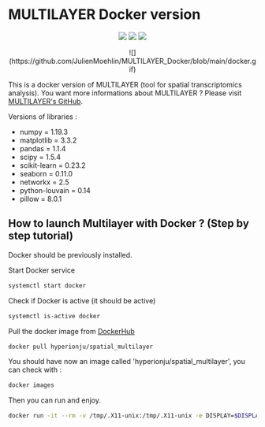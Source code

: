 # MULTILAYER Docker version

<p align="center">
    <a href="https://hub.docker.com/r/hyperionju/spatial_multilayer"><img src="https://badgen.net/badge/docker/hyperionju%2Fspatial_multilayer?label&icon=docker" /></a>
    <a href=""><img src="https://badgen.net/docker/pulls/hyperionju/spatial_multilayer?icon=docker&label=pulls" /></a>
    <a href=""><img src="https://badgen.net/github/stars/JulienMoehlin/MULTILAYER_Docker?icon=github&label=stars" /></a>
</p>

<p align="center">
    ![](https://github.com/JulienMoehlin/MULTILAYER_Docker/blob/main/docker.gif)
</p>

This is a docker version of MULTILAYER (tool for spatial transcriptomics analysis).
You want more informations about MULTILAYER ? Please visit [MULTILAYER's GitHub](https://github.com/SysFate/MULTILAYER).

Versions of libraries :

- numpy = 1.19.3
- matplotlib = 3.3.2
- pandas = 1.1.4
- scipy = 1.5.4
- scikit-learn = 0.23.2
- seaborn = 0.11.0
- networkx = 2.5
- python-louvain = 0.14
- pillow = 8.0.1

## How to launch Multilayer with Docker ? (Step by step tutorial)

Docker should be previously installed.

Start Docker service

```bash
systemctl start docker
```

Check if Docker is active (it should be active)

```bash
systemctl is-active docker
```

Pull the docker image from [DockerHub](https://hub.docker.com/r/hyperionju/spatial_multilayer)

```bash
docker pull hyperionju/spatial_multilayer
```

You should have now an image called 'hyperionju/spatial_multilayer', you can check with :

```bash
docker images
```

Then you can run and enjoy.

```bash
docker run -it --rm -v /tmp/.X11-unix:/tmp/.X11-unix -e DISPLAY=$DISPLAY hyperionju/spatial_multilayer
```
